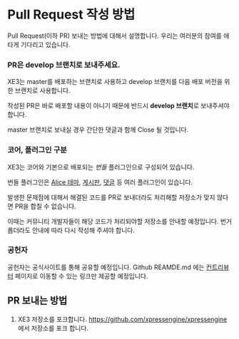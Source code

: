 # Pull Request 작성 방법
Pull Request(이하 PR) 보내는 방법에 대해서 설명합니다.
우리는 여러분의 참여를 애타게 기다리고 있습니다.

### PR은 develop 브랜치로 보내주세요.
XE3는 master를 배포하는 브랜치로 사용하고 develop 브랜치를 다음 배포 버전을 위한 브랜치로 사용합니다.

작성된 PR은 바로 배포할 내용이 아니기 때문에 반드시 **develop 브랜치**로 보내주셔야 합니다.

master 브랜치로 보내실 경우 간단한 댓글과 함께 Close 될 것입니다.


### 코어, 플러그인 구분
XE3는 코어와 기본으로 배포되는 *번들* 플러그인으로 구성되어 있습니다.

번들 플러그인은 [Alice 테마](https://github.com/xpressengine/plugin-alice),
[게시판](https://github.com/xpressengine/plugin-board), [댓글](https://github.com/xpressengine/plugin-comment) 등 여러 플러그인이 있습니다.

발생한 문제점에 대해서 해결된 코드를 PR로 보내더라도 처리해할 저장소가 맞지 않다면 PR을 합칠 수 없습니다.

이때는 커뮤니티 개발자들이 해당 코드가 처리되야할 저장소를 안내할 예정입니다. 번거롭더라도 안내에 따라 다시 작성해 주셔야 합니다.

### 공헌자
공헌자는 공식사이트를 통해 공유할 예정입니다.
Github REAMDE.md 에는 [컨트리뷰터](https://github.com/xpressengine/xpressengine/graphs/contributors) 페이지로 이동할 수 있는 링크만 제공할 예정입니다.

## PR 보내는 방법
1. XE3 저장소를 포크합니다.
https://github.com/xpressengine/xpressengine 에서 저장소를 포크 합니다.



